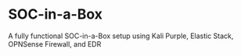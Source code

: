 # SOC-in-a-Box
A fully functional SOC-in-a-Box setup using Kali Purple, Elastic Stack, OPNSense Firewall, and EDR
